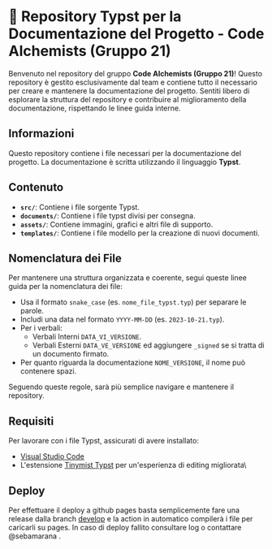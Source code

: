 # 🧪 Repository Typst per la Documentazione del Progetto - Code Alchemists (Gruppo 21)

Benvenuto nel repository del gruppo **Code Alchemists (Gruppo 21)**! Questo repository è gestito esclusivamente dal team e contiene tutto il necessario per creare e mantenere la documentazione del progetto. Sentiti libero di esplorare la struttura del repository e contribuire al miglioramento della documentazione, rispettando le linee guida interne.

## Informazioni

Questo repository contiene i file necessari per la documentazione del progetto. La documentazione è scritta utilizzando il linguaggio **Typst**.

## Contenuto
- **`src/`**: Contiene i file sorgente Typst.
- **`documents/`**: Contiene i file typst divisi per consegna.
- **`assets/`**: Contiene immagini, grafici e altri file di supporto.
- **`templates/`**: Contiene i file modello per la creazione di nuovi documenti.

## Nomenclatura dei File

Per mantenere una struttura organizzata e coerente, segui queste linee guida per la nomenclatura dei file:

- Usa il formato `snake_case` (es. `nome_file_typst.typ`) per separare le parole.
- Includi una data nel formato `YYYY-MM-DD` (es. `2023-10-21.typ`).
- Per i verbali: 
    - Verbali Interni `DATA_VI_VERSIONE`.
    - Verbali Esterni `DATA_VE_VERSIONE` ed aggiungere `_signed` se si tratta di un documento firmato.
- Per quanto riguarda la documentazione `NOME_VERSIONE`, il nome può contenere spazi.

Seguendo queste regole, sarà più semplice navigare e mantenere il repository.

## Requisiti
Per lavorare con i file Typst, assicurati di avere installato:
- [Visual Studio Code](https://code.visualstudio.com/)
- L'estensione [Tinymist Typst](https://marketplace.visualstudio.com/items?itemName=myriad-dreamin.tinymist) per un'esperienza di editing migliorata\

## Deploy
Per effettuare il deploy a github pages basta semplicemente fare una release dalla branch [develop](https://github.com/teamcodealchemists/docs/tree/develop) e la action in automatico compilerà i file per caricarli su pages. In caso di deploy fallito consultare log o contattare @sebamarana .
